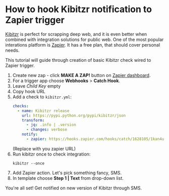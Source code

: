 # How to hook Kibitzr notification to Zapier trigger

[Kibitzr](https://kibitzr.github.io/) is perfect for scrapping deep web,
and it is even better when combined with integration solutions for public web.
One of the most popular interations platform is [Zapier](https://zapier.com/).
It has a free plan, that should cover personal needs.

This tutorial will guide through creation of basic Kibitzr check wired to Zapier trigger.

1. Create new zap - click **MAKE A ZAP!** button on [Zapier dashboard](https://zapier.com/app/dashboard).
2. For a trigger app choose **Webhooks** > **Catch Hook**.
3. Leave *Child Key* empty
4. Copy hook URL
5. Add a check to `kibitzr.yml`:
   ```yaml
   checks:
     - name: Kibitzr release
       url: https://pypi.python.org/pypi/kibitzr/json
       transform:
         - jq: .info | .version
         - changes: verbose
       notify:
         - zapier: https://hooks.zapier.com/hooks/catch/1628105/1kan4u/
   ```
   (Replace with you zapier URL)
6. Run kibitzr once to check integration:
   ```
   kibitzr --once
   ```
7. Add Zapier action. Let's pick something fancy, SMS.
8. In template choose **Step 1 | Text** from drop-down list.

You're all set! Get notified on new version of Kibitzr through SMS.
